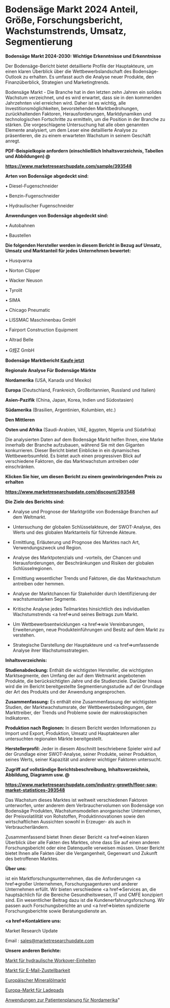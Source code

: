 # Bodensäge Markt 2024 Anteil, Größe, Forschungsbericht, Wachstumstrends, Umsatz, Segmentierung

<strong>Bodensäge Markt 2024-2030: Wichtige Erkenntnisse und Erkenntnisse</strong>

Der Bodensäge-Bericht bietet detaillierte Profile der Hauptakteure, um einen klaren Überblick über die Wettbewerbslandschaft des Bodensäge-Outlook zu erhalten. Es umfasst auch die Analyse neuer Produkte, den Finanzüberblick, Strategien und Marketingtrends.

Bodensäge Markt - Die Branche hat in den letzten zehn Jahren ein solides Wachstum verzeichnet, und es wird erwartet, dass sie in den kommenden Jahrzehnten viel erreichen wird. Daher ist es wichtig, alle Investitionsmöglichkeiten, bevorstehenden Marktbedrohungen, zurückhaltenden Faktoren, Herausforderungen, Marktdynamiken und technologischen Fortschritte zu ermitteln, um die Position in der Branche zu stärken. Die vorgeschlagene Untersuchung hat alle oben genannten Elemente analysiert, um dem Leser eine detaillierte Analyse zu präsentieren, die zu einem erwarteten Wachstum in seinem Geschäft anregt.



<strong><b>PDF-Beispielkopie anfordern (einschließlich Inhaltsverzeichnis, Tabellen und Abbildungen) @ </b></strong>

<strong><a href=https://www.marketresearchupdate.com/sample/393548>

<strong>https://www.marketresearchupdate.com/sample/393548</u></a></strong></strong>



<strong>Arten von Bodensäge abgedeckt sind:</strong>

• Diesel-Fugenschneider

• Benzin-Fugenschneider

• Hydraulischer Fugenschneider



<strong>Anwendungen von Bodensäge abgedeckt sind:</strong>

• Autobahnen

• Baustellen



<strong>Die folgenden Hersteller werden in diesem Bericht in Bezug auf Umsatz, Umsatz und Marktanteil für jedes Unternehmen bewertet:</strong>

• Husqvarna

• Norton Clipper

• Wacker Neuson

• Tyrolit

• SIMA

• Chicago Pneumatic

• LISSMAC Maschinenbau GmbH

• Fairport Construction Equipment

• Altrad Belle

• G烴Z GmbH



<strong>Bodensäge Marktbericht <a href=https://www.marketresearchupdate.com/buynow/393548>Kaufe jetzt</a></strong>



<strong>Regionale Analyse Für Bodensäge Märkte</strong>



<strong>Nordamerika</strong> (USA, Kanada und Mexiko)



<strong>Europa</strong> (Deutschland, Frankreich, Großbritannien, Russland und Italien)



<strong>Asien-Pazifik</strong> (China, Japan, Korea, Indien und Südostasien)



<strong>Südamerika</strong> (Brasilien, Argentinien, Kolumbien, etc.)



<strong>Den Mittleren</strong> 

<strong>Osten und Afrika</strong> (Saudi-Arabien, VAE, ägypten, Nigeria und Südafrika)

Die analysierten Daten auf dem Bodensäge Markt helfen Ihnen, eine Marke innerhalb der Branche aufzubauen, während Sie mit den Giganten konkurrieren. Dieser Bericht bietet Einblicke in ein dynamisches Wettbewerbsumfeld. Es bietet auch einen progressiven Blick auf verschiedene Faktoren, die das Marktwachstum antreiben oder einschränken.



<strong>Klicken Sie hier, um diesen Bericht zu einem gewinnbringenden Preis zu erhalten
</strong>

<strong><a href=https://www.marketresearchupdate.com/discount/393548>https://www.marketresearchupdate.com/discount/393548</b></u></strong></a>



<strong>Die Ziele des Berichts sind:</strong>

- Analyse und Prognose der Marktgröße von Bodensäge Branchen auf dem Weltmarkt.

- Untersuchung der globalen Schlüsselakteure, der SWOT-Analyse, des Werts und des globalen Marktanteils für führende Akteure.

- Ermittlung, Erläuterung und Prognose des Marktes nach Art, Verwendungszweck und Region.

- Analyse des Marktpotenzials und -vorteils, der Chancen und Herausforderungen, der Beschränkungen und Risiken der globalen Schlüsselregionen.

- Ermittlung wesentlicher Trends und Faktoren, die das Marktwachstum antreiben oder hemmen.

- Analyse der Marktchancen für Stakeholder durch Identifizierung der wachstumsstarken Segmente.

- Kritische Analyse jedes Teilmarktes hinsichtlich des individuellen Wachstumstrends <a href=>und</a> seines Beitrags zum Markt.

- Um Wettbewerbsentwicklungen <a href=>wie</a> Vereinbarungen, Erweiterungen, neue Produkteinführungen und Besitz auf dem Markt zu verstehen.

- Strategische Darstellung der Hauptakteure und <a href=>umfas</a>sende Analyse ihrer Wachstumsstrategien.



<strong>Inhaltsverzeichnis:</strong>



<strong>Studienabdeckung:</strong> Enthält die wichtigsten Hersteller, die wichtigsten Marktsegmente, den Umfang der auf dem Weltmarkt angebotenen Produkte, die berücksichtigten Jahre und die Studienziele. Darüber hinaus wird die im Bericht bereitgestellte Segmentierungsstudie auf der Grundlage der Art des Produkts und der Anwendung angesprochen.



<strong>Zusammenfassung:</strong> Es enthält eine Zusammenfassung der wichtigsten Studien, der Marktwachstumsrate, der Wettbewerbsbedingungen, der Markttreiber, der Trends und Probleme sowie der makroskopischen Indikatoren.



<strong>Produktion nach Regionen:</strong> In diesem Bericht werden Informationen zu Import und Export, Produktion, Umsatz und Hauptakteuren aller untersuchten regionalen Märkte bereitgestellt.



<strong>Herstellerprofil:</strong> Jeder in diesem Abschnitt beschriebene Spieler wird auf der Grundlage einer SWOT-Analyse, seiner Produkte, seiner Produktion, seines Werts, seiner Kapazität und anderer wichtiger Faktoren untersucht.



<strong><b>Zugriff auf vollständige Berichtsbeschreibung, Inhaltsverzeichnis, Abbildung, Diagramm usw. @ </b></strong>

<strong><a href=https://www.marketresearchupdate.com/industry-growth/floor-saw-market-statistices-393548>https://www.marketresearchupdate.com/industry-growth/floor-saw-market-statistices-393548</a></strong>

Das Wachstum dieses Marktes ist weltweit verschiedenen Faktoren unterworfen, unter anderem dem Verbrauchervolumen von Bodensäge von Bodensäge Produkten, Wachstumsmodellen anorganischer Unternehmen, der Preisvolatilität von Rohstoffen, Produktinnovationen sowie den wirtschaftlichen Aussichten sowohl in Erzeuger- als auch in Verbraucherländern.

Zusammenfassend bietet Ihnen dieser Bericht <a href=>einen</a> klaren Überblick über alle Fakten des Marktes, ohne dass Sie auf einen anderen Forschungsbericht oder eine Datenquelle verweisen müssen. Unser Bericht bietet Ihnen alle Fakten über die Vergangenheit, Gegenwart und Zukunft des betroffenen Marktes.



<strong>Über uns:</strong>

 ist ein Marktforschungsunternehmen, das die Anforderungen <a href=>großer</a> Unternehmen, Forschungsagenturen und anderer Unternehmen erfüllt. Wir bieten verschiedene <a href=>Services</a> an, die hauptsächlich für die Bereiche Gesundheitswesen, IT und CMFE konzipiert sind. Ein wesentlicher Beitrag dazu ist die Kundenerfahrungsforschung. Wir passen auch Forschungsberichte an und <a href=>bieten</a> syndizierte Forschungsberichte sowie Beratungsdienste an.



<strong><a href=>Kontaktiere uns:</a></strong>

Market Research Update

Email : sales@marketresearchupdate.com



<strong>Unsere anderen Berichte:</strong>

<a href=https://www.linkedin.com/pulse/hydraulic-workover-units-market-expects-see-significant>Markt für hydraulische Workover-Einheiten</a>

<a href=https://www.linkedin.com/pulse/email-deliverability-market-size-emerging-trends-consumption>Markt für E-Mail-Zustellbarkeit</a>

<a href=https://www.linkedin.com/pulse/europe-mineral-oil-market-size-opportunities-development>Europäischer Mineralölmarkt</a>

<a href=https://www.linkedin.com/pulse/europe-charging-pad-market-2030-see-huge-growth>Europa-Markt für Ladepads</a>

<a href=https://www.linkedin.com/pulse/north-america-patient-scheduling-applications>Anwendungen zur Patientenplanung für Nordamerika</a>"
